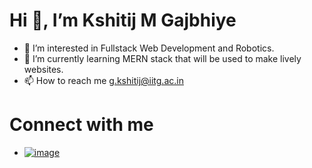 # Hi 👋, I’m Kshitij M Gajbhiye
- 👀 I’m interested in Fullstack Web Development and Robotics. 
- 🌱 I’m currently learning MERN stack that will be used to make lively websites.
- 📫 How to reach me g.kshitij@iitg.ac.in
# Connect with me
- [![image](https://github.com/kshitijstc/kshitijstc/assets/144511712/573b8176-c210-4428-8f10-e4fed566785a)
](https://www.linkedin.com/in/kshitij-m-gajbhiye/)

<!---
kshitijstc/kshitijstc is a ✨ special ✨ repository because its `README.md` (this file) appears on your GitHub profile.
You can click the Preview link to take a look at your changes.
--->
